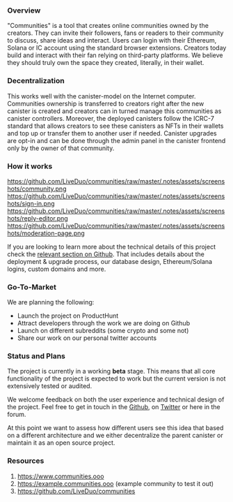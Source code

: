 ### Overview

"Communities" is a tool that creates online communities owned by the creators. They can invite their followers, fans or readers to their community to discuss, share ideas and interact. Users can login with their Ethereum, Solana or IC account using the standard browser extensions. Creators today build and interact with their fan relying on third-party platforms. We believe they should truly own the space they created, literally, in their wallet.

### Decentralization

This works well with the canister-model on the Internet computer. Communities ownership is transferred to creators right after the new canister is created and creators can in turned manage this communities as canister controllers. Moreover, the deployed canisters follow the ICRC-7 standard that allows creators to see these canisters as NFTs in their wallets and top up or transfer them to another user if needed. Canister upgrades are opt-in and can be done through the admin panel in the canister frontend only by the owner of that community.

### How it works

https://github.com/LiveDuo/communities/raw/master/.notes/assets/screenshots/community.png
https://github.com/LiveDuo/communities/raw/master/.notes/assets/screenshots/sign-in.png
https://github.com/LiveDuo/communities/raw/master/.notes/assets/screenshots/reply-editor.png
https://github.com/LiveDuo/communities/raw/master/.notes/assets/screenshots/moderation-page.png

If you are looking to learn more about the technical details of this project check the [relevant section on Github](https://github.com/LiveDuo/communities?tab=readme-ov-file#how-it-works). That includes details about the deployment & upgrade process, our database design, Ethereum/Solana logins, custom domains and more.

### Go-To-Market

We are planning the following:
- Launch the project on ProductHunt
- Attract developers through the work we are doing on Github
- Launch on different subreddits (some crypto and some not)
- Share our work on our personal twitter accounts

### Status and Plans

The project is currently in a working **beta** stage. This means that all core functionality of the project is expected to work but the current version is not extensively tested or audited.

We welcome feedback on both the user experience and technical design of the project. Feel free to get in touch in the [Github](https://github.com/LiveDuo/communities/issues), on [Twitter](twitter.com/andreas_tzionis) or here in the forum.

At this point we want to assess how different users see this idea that based on a different architecture and we either decentralize the parent canister or maintain it as an open source project.

### Resources

1. https://www.communities.ooo
2. https://example.communities.ooo (example community to test it out)
3. https://github.com/LiveDuo/communities
